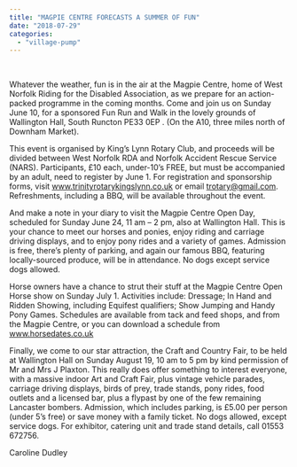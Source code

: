 ```yaml
---
title: "MAGPIE CENTRE FORECASTS A SUMMER OF FUN"
date: "2018-07-29"
categories: 
  - "village-pump"
---
```


 

Whatever the weather, fun is in the air at the Magpie Centre, home of West Norfolk Riding for the Disabled Association, as we prepare for an action-packed programme in the coming months. Come and join us on Sunday June 10, for a sponsored Fun Run and Walk in the lovely grounds of Wallington Hall, South Runcton PE33 0EP . (On the A10, three miles north of Downham Market).

This event is organised by King’s Lynn Rotary Club, and proceeds will be divided between West Norfolk RDA and Norfolk Accident Rescue Service (NARS). Participants, £10 each, under-10’s FREE, but must be accompanied by an adult, need to register by June 1. For registration and sponsorship forms, visit www.trinityrotarykingslynn.co.uk or email trotary@gmail.com. Refreshments, including a BBQ, will be available throughout the event.

And make a note in your diary to visit the Magpie Centre Open Day, scheduled for Sunday June 24, 11 am – 2 pm, also at Wallington Hall. This is your chance to meet our horses and ponies, enjoy riding and carriage driving displays, and to enjoy pony rides and a variety of games. Admission is free, there’s plenty of parking, and again our famous BBQ, featuring locally-sourced produce, will be in attendance. No dogs except service dogs allowed.

Horse owners have a chance to strut their stuff at the Magpie Centre Open Horse show on Sunday July 1. Activities include: Dressage; In Hand and Ridden Showing, including Equifest qualifiers; Show Jumping and Handy Pony Games. Schedules are available from tack and feed shops, and from the Magpie Centre, or you can download a schedule from www.horsedates.co.uk

Finally, we come to our star attraction, the Craft and Country Fair, to be held at Wallington Hall on Sunday August 19, 10 am to 5 pm by kind permission of Mr and Mrs J Plaxton. This really does offer something to interest everyone, with a massive indoor Art and Craft Fair, plus vintage vehicle parades, carriage driving displays, birds of prey, trade stands, pony rides, food outlets and a licensed bar, plus a flypast by one of the few remaining Lancaster bombers. Admission, which includes parking, is £5.00 per person (under 5’s free) or save money with a family ticket. No dogs allowed, except service dogs. For exhibitor, catering unit and trade stand details, call 01553 672756.

Caroline Dudley
